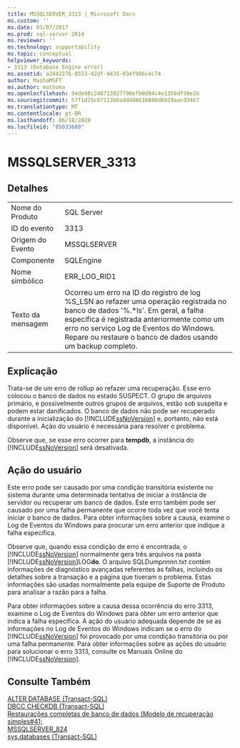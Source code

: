 ```yaml
---
title: MSSQLSERVER_3313 | Microsoft Docs
ms.custom: ''
ms.date: 03/07/2017
ms.prod: sql-server-2014
ms.reviewer: ''
ms.technology: supportability
ms.topic: conceptual
helpviewer_keywords:
- 3313 (Database Engine error)
ms.assetid: a244227b-8553-42df-9435-034f906c4c74
author: MashaMSFT
ms.author: mathoma
ms.openlocfilehash: 94de98c248713927790efb0d04c4e1358df30e2b
ms.sourcegitcommit: 57f1d15c67113bbadd40861b886d6929aacd3467
ms.translationtype: MT
ms.contentlocale: pt-BR
ms.lasthandoff: 06/18/2020
ms.locfileid: "85033688"
---
```

# <a name="mssqlserver_3313"></a>MSSQLSERVER_3313
    
## <a name="details"></a>Detalhes  
  
|||  
|-|-|  
|Nome do Produto|SQL Server|  
|ID do evento|3313|  
|Origem do Evento|MSSQLSERVER|  
|Componente|SQLEngine|  
|Nome simbólico|ERR_LOG_RID1|  
|Texto da mensagem|Ocorreu um erro na ID do registro de log %S_LSN ao refazer uma operação registrada no banco de dados '%.*ls'. Em geral, a falha específica é registrada anteriormente como um erro no serviço Log de Eventos do Windows. Repare ou restaure o banco de dados usando um backup completo.|  
  
## <a name="explanation"></a>Explicação  
 Trata-se de um erro de rollup ao refazer uma recuperação. Esse erro colocou o banco de dados no estado SUSPECT. O grupo de arquivos primário, e possivelmente outros grupos de arquivos, estão sob suspeita e podem estar danificados. O banco de dados não pode ser recuperado durante a inicialização do [!INCLUDE[ssNoVersion](../../includes/ssnoversion-md.md)] e, portanto, não está disponível. Ação do usuário é necessária para resolver o problema.  
  
 Observe que, se esse erro ocorrer para **tempdb**, a instância do [!INCLUDE[ssNoVersion](../../includes/ssnoversion-md.md)] será desativada.  
  
## <a name="user-action"></a>Ação do usuário  
 Este erro pode ser causado por uma condição transitória existente no sistema durante uma determinada tentativa de iniciar a instância de servidor ou recuperar um banco de dados. Este erro também pode ser causado por uma falha permanente que ocorre toda vez que você tenta iniciar o banco de dados. Para obter informações sobre a causa, examine o Log de Eventos do Windows para procurar um erro anterior que indique a falha específica.  
  
 Observe que, quando essa condição de erro é encontrada, o [!INCLUDE[ssNoVersion](../../includes/ssnoversion-md.md)] normalmente gera três arquivos na pasta [!INCLUDE[ssNoVersion](../../includes/ssnoversion-md.md)]LOG**do**. O arquivo SQLDump*nnnn*.txt contém informações de diagnóstico avançadas referentes às falhas, incluindo os detalhes sobre a transação e a página que tiveram o problema. Estas informações são usadas normalmente pela equipe de Suporte de Produto para analisar a razão para a falha.  
  
 Para obter informações sobre a causa dessa ocorrência do erro 3313, examine o Log de Eventos do Windows para obter um erro anterior que indica a falha específica. A ação do usuário adequada depende de se as informações no Log de Eventos do Windows indicam se o erro do [!INCLUDE[ssNoVersion](../../includes/ssnoversion-md.md)] foi provocado por uma condição transitória ou por uma falha permanente. Para obter informações sobre as ações do usuário para solucionar o erro 3313, consulte os Manuais Online do [!INCLUDE[ssNoVersion](../../includes/ssnoversion-md.md)].  
  
## <a name="see-also"></a>Consulte Também  
 [ALTER DATABASE &#40;Transact-SQL&#41;](/sql/t-sql/statements/alter-database-transact-sql)   
 [DBCC CHECKDB &#40;Transact-SQL&#41;](/sql/t-sql/database-console-commands/dbcc-checkdb-transact-sql)   
 [Restaurações completas de banco de dados &#40;Modelo de recuperação simples#41;](../backup-restore/complete-database-restores-simple-recovery-model.md)   
 [MSSQLSERVER_824](mssqlserver-824-database-engine-error.md)   
 [sys.databases &#40;Transact-SQL&#41;](/sql/relational-databases/system-catalog-views/sys-databases-transact-sql)  
  
  
